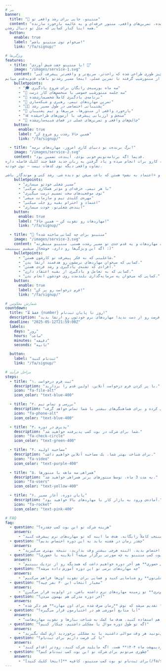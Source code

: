 ```yaml
---
# بنر
banner:
  title: "🎯 منتینو، جایی برای رشد واقعی تو"
  content: "تو منتینو قراره یاد بگیری چطور مهارت‌هاتو توی زندگی و کار ارتقا بدی. با یه مسیر شخصی‌سازی‌شده، تمرین‌های واقعی، منتور حرفه‌ای و یه عالمه بازخورد سازنده.
همه اینا کنار کسایی که مثل تو دنبال رشدن."
  button:
    enable: true
    label: "می‌خوام توی منتینو باشم!"
    link: "/fa/signup/"

# ویژگی‌ها
features:
  - title: "با منتینو جفت شیش آوردی! 🎲"
    image: "/images/service-1.svg"
    content: "تو منتینو همه‌چیز طوری طراحی شده که راحت‌تر، سریع‌تر و واقعی‌تر پیشرفت کنی.
از منتورشیپ گرفته تا تمرین عملی، اینجا مسیر رشدتو باهات قدم‌به‌قدم میایم."
    bulletpoints:
      - "🎓 سه ماه بورسیه‌ی رایگان برای شروع یادگیری"
      - "💬 سه جلسه منتورشیپ خصوصی با متخصص‌های کار درست"
      - "🧭 برنامه‌ی یادگیری کاملاً شخصی‌سازی‌شده"
      - "🤝 تمرین مهارت‌های تیمی، رهبری و شبکه‌سازی"
      - "🧑‍💼 پشتیبانی اختصاصی در طول مسیر رشد"
      - "🧠 بازخورد واقعی از منتورها، مربی‌ها و تیم پشتیبان"
      - "📊 سنجش و ارزیابی پیشرفت با آزمون‌های طراحی‌شده"
      - "🎯 چالش‌های واقعی و تمرین‌های عملی در فضای شبیه‌سازی‌شده"
    button:
      enable: true
      label: "همین حالا رشدت رو شروع کن"
      link: "/fa/signup/"

  - title: "برگ برنده‌ت تو دنیای کاری امروز، مهارت‌های نرمه!"
    image: "/images/service-2.svg"
    content: "قدیما اگه برنامه‌نویس خوبی بودی، آینده‌ت تضمین بود.
ولی حالا چی؟ ابزارها راحت‌تر شدن، هوش مصنوعی یه‌عالمه کارو برات انجام می‌ده و یاد گرفتن یه زبان جدید فقط چند کلیک فاصله داره.
تفاوت واقعی دیگه توی کدهات نیست — توی خودته.

مهارت‌هایی مثل «گفت‌وگوی مؤثر»، «مدیریت زمان»، «حل مسئله»، «کار تیمی» و «اعتماد به نفس» هستن که باعث می‌شن تو دیده شی، رشد کنی و موندگار باشی."
    bulletpoints:
      - "مسیر شغلی خودتو میسازی"
      - "با هر تیمی، حرفه‌ای و مؤثر همکاری می‌کنی"
      - "توی موقعیت‌های سخت تصمیم درست میگیری"
      - "مهره‌ی کلیدی تیم و سازمانت میشی"
      - "اعتماد و احترام بقیه رو جلب میکنی"
      - "آینده‌ی شغلی‌تو، خودت میسازی"
    button:
      enable: true
      label: "مهارت‌هات رو تقویت کن – همین حالا!"
      link: "/fa/signup/"

  - title: "🎯 منتینو برای چه کسانی ساخته شده؟"
    image: "/images/service-3.svg"
    content: "اگه دنبال یه فرصت واقعی برای تقویت مهارت‌هات و یه قدم جدی تو مسیر رشدت هستی، منتینو منتظرته!
اگه این ویژگی‌ها رو داری، خوشحال می‌شیم ببینیمت :)"
    bulletpoints:
      - "شاغلینی که به فکر پیشرفت تو کارشون هستن."
      - "کسایی که می‌خوان مهارت‌های نرمشون رو هدفمند ارتقا بدن."
      - "افرادی که تشنه‌ی یادگیری و رشد فردی هستن."
      - "کسایی که به تعامل و یادگیری از بقیه اعتقاد دارن."
      - "کسایی که می‌خوان یه سرمایه‌گذاری بلندمدت روی خودشون انجام بدن."
    button:
      enable: true
      label: "فرم درخواست رو پر کن!"
      link: "/fa/signup/"

# شمارش معکوس
countdown:
  title: "⏳ فقط {number} روز تا پایان ثبت‌نام!"
  description: "فرصت رو از دست ندید! مهارت‌های نرم خودتون رو ارتقا بدید."
  deadline: "2025-05-12T21:59:00Z"
  labels:
    days: "روز"
    hours: "ساعت"
    minutes: "دقیقه"
    seconds: "ثانیه"

  button:
    label: "ثبت‌نام کنید"
    link: "/fa/signup/"

# مراحل فرآیند
steps:
  - title: "۱. ثبت فرم درخواست"
    description: "با پر کردن فرم درخواست آنلاین، اولین قدم را بردارید."
    icon: "fa-file-alt"
    icon_color: "text-blue-400"

  - title: "۲. بررسی و تماس تیم"
    description: "تیم ما درخواست شما را بررسی کرده و برای هماهنگی‌های بیشتر با شما تماس خواهد گرفت."
    icon: "fa-phone-alt"
    icon_color: "text-blue-400"

  - title: "۳. پذیرش در دوره"
    description: "شما برای شرکت در بوت کمپ پذیرفته خواهید شد."
    icon: "fa-check-circle"
    icon_color: "text-green-400"

  - title: "۴. مصاحبه اولیه"
    description: "برای شناخت بهتر شما، یک مصاحبه آنلاین خواهیم داشت."
    icon: "fa-video"
    icon_color: "text-purple-400"

  - title: "۵. همراهی سه ماهه با منتورها"
    description: "به مدت 3 ماه، توسط منتورهای برتر همراهی خواهید شد."
    icon: "fa-users"
    icon_color: "text-yellow-400"

  - title: "۶. پایان دوره، آغاز مسیر"
    description: "آماده‌ی ورود به بازار کار با مهارت‌های بالا خواهید بود."
    icon: "fa-rocket"
    icon_color: "text-pink-400"

# FAQ
faq:
  - question: "هزینه شرکت تو این بوت کمپ چقدره؟"
    answers:
      - "اصلاً نگران نباشید! شرکت تو بوت کمپ منتینو برای ۳۰ نفر منتخب کاملاً رایگانه. هدف ما اینه که تو مهارت‌های نرم پیشرفت کنید."
  - question: "چقدر زمان در هفته باید به این دوره اختصاص بدیم؟"
    answers:
      - "برای اینکه بتونید به خوبی از دوره استفاده کنید، پیشنهاد می‌کنیم **حداقل ۵ ساعت در هفته** رو به فعالیت‌ها و تمرین‌ها اختصاص بدید. البته هرچی بیشتر وقت بذارید، نتیجه بهتری می‌گیرید."
  - question: "بوت کمپ منتینو به چه صورتی برگزار می‌شه؟ آنلاینه یا حضوری؟"
    answers:
      - "کل دوره به صورت **آنلاین** برگزار می‌شه و می‌تونید از هر جایی که هستید شرکت کنید. فقط یه **دورهمی حضوری** هم آخر دوره خواهیم داشت که همدیگه رو از نزدیک ببینیم."
  - question: "چه مهارت‌های نرمی تو این دوره آموزش داده می‌شه؟"
    answers:
      - "ما تو منتینو روی **نیازهای فردی** هر شرکت‌کننده تمرکز می‌کنیم. بهتون کمک می‌کنیم مهم‌ترین مهارت‌های نرم برای **موفقیت تو مسیر شغلی‌تون** رو شناسایی کنید و فضایی برای تقویت اون‌ها فراهم می‌کنیم."
  - question: "معیار انتخاب این ۳۰ نفر چیه؟"
    answers:
      - "تیم منتینو همه درخواست‌ها رو بررسی می‌کنه و سعی می‌کنیم یه جمع **متنوع** رو انتخاب کنیم. کسایی که **نیازهای مشخص‌تری** تو زمینه مهارت‌های نرم داشته باشن، در اولویت قرار می‌گیرن."
  - question: "آخر دوره مدرکی هم بهمون می‌دن؟"
    answers:
      - "بله، به شرکت‌کنندگانی که دوره رو با موفقیت تموم کنن و تو مهارت‌های نرم انتخابی‌شون **رشد خوبی** داشته باشن، یه **سرتیفیکیت** تقدیم می‌شه که توش **زمان صرف شده برای اون مهارت** هم ذکر شده."
  - question: "آیا منابع آموزشی هم در اختیارمون قرار می‌گیره؟"
    answers:
      - "بله، بر اساس نیازتون، **کتاب، پادکست و محتواهای مرتبطی** که تیم منتینو تایید کرده رو بهتون معرفی می‌کنیم. البته استفاده از این منابع **اجباری نیست** و می‌تونید از هر منبع دیگه‌ای هم استفاده کنید. هدف ما کمک به شناخت نیازها و تقویت مهارت‌هاست."
  - question: "اگه تو طول دوره سوال یا مشکلی داشتیم، چیکار کنیم؟"
    answers:
      - "نگران نباشید! هر شرکت‌کننده یه **پشتیبان شخصی** داره که می‌تونید هر وقت سوالی داشتید یا به مشکلی برخوردید ازش کمک بگیرید."
  - question: "تا کی فرصت داریم برای ثبت‌نام؟"
    answers:
      - "آخرین مهلت ثبت‌نام برای این دوره **پایان اردیبهشت ماه ۱۴۰۴** هست. اگه مایلید شرکت کنید، زودتر اقدام کنید."
  - question: "چطوری می‌تونم برای شرکت تو این بوت کمپ ثبت‌نام کنم؟"
    answers:
      - "برای ثبت‌نام تو بوت کمپ منتینو، کافیه **[اینجا کلیک کنید](/fa/signup/)** و فرم درخواست آنلاین رو پر کنید."
---
```


